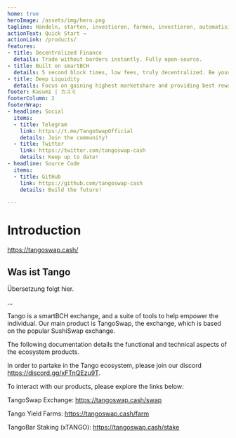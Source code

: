```yaml
---
home: true
heroImage: /assets/img/hero.png
tagline: Handeln, starten, investieren, farmen, investieren, automatisieren, auf der führenden DeFi-Plattform von smartBCH aufbauen
actionText: Quick Start →
actionLink: /products/
features:
- title: Decentralized Finance
  details: Trade without borders instantly. Fully open-source.
- title: Built on smartBCH
  details: 5 second block times, low fees, truly decentralized. Be your own bank.
- title: Deep Liquidity
  details: Focus on gaining highest marketshare and providing best rewards to liquidity providers.
footer: Kasumi | カスミ
footerColumn: 2
footerWrap:
- headline: Social
  items:
  - title: Telegram
    link: https://t.me/TangoSwapOfficial
    details: Join the community!
  - title: Twitter
    link: https://twitter.com/tangoswap-cash
    details: Keep up to date!
- headline: Source Code
  items:
  - title: GitHub
    link: https://github.com/tangoswap-cash
    details: Build the future!

---
```


# Introduction

<https://tangoswap.cash/>

## Was ist Tango

Übersetzung folgt hier.

...

Tango is a smartBCH exchange, and a suite of tools to help empower the individual. Our main product is TangoSwap, the exchange, which is based on the popular SushiSwap exchange.

The following documentation details the functional and technical aspects of the ecosystem products.

In order to partake in the Tango ecosystem, please join our discord <https://discord.gg/xFTnQEzu9T>.

To interact with our products, please explore the links below:

TangoSwap Exchange: <https://tangoswap.cash/swap>

Tango Yield Farms: <https://tangoswap.cash/farm>

TangoBar Staking (xTANGO): <https://tangoswap.cash/stake>
